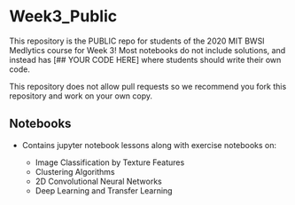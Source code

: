 # Week3_Public

This repository is the PUBLIC repo for students of the 2020 MIT BWSI Medlytics course for Week 3! Most notebooks do not include solutions, and instead has [## YOUR CODE HERE] where students should write their own code.

This repository does not allow pull requests so we recommend you fork this repository and work on your own copy.

## Notebooks

- Contains jupyter notebook lessons along with exercise notebooks on:

   * Image Classification by Texture Features
   * Clustering Algorithms
   * 2D Convolutional Neural Networks
   * Deep Learning and Transfer Learning
